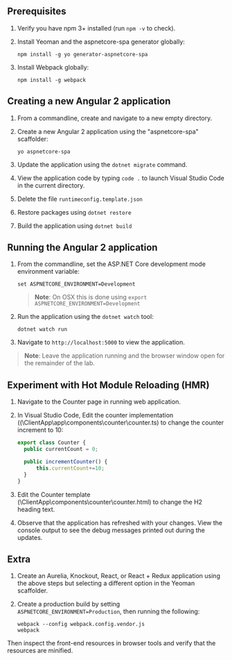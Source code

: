 ## Prerequisites
1. Verify you have npm 3+ installed (run `npm -v` to check).
1. Install Yeoman and the aspnetcore-spa generator globally: 

    ```
    npm install -g yo generator-aspnetcore-spa
    ```
	
1. Install Webpack globally:

    ```
    npm install -g webpack
    ```
	
## Creating a new Angular 2 application
1. From a commandline, create and navigate to a new empty directory.
1. Create a new Angular 2 application using the "aspnetcore-spa" scaffolder:

    ```
    yo aspnetcore-spa
    ```
1. Update the application using the `dotnet migrate` command.
1. View the application code by typing `code .` to launch Visual Studio Code in the current directory.
1. Delete the file `runtimeconfig.template.json`
1. Restore packages using `dotnet restore`
1. Build the application using `dotnet build`

## Running the Angular 2 application
1. From the commandline, set the ASP.NET Core development mode environment variable:

    ```
    set ASPNETCORE_ENVIRONMENT=Development
    ```
    > **Note**: On OSX this is done using `export ASPNETCORE_ENVIRONMENT=Development`
  
1. Run the application using the `dotnet watch` tool:

    ```
    dotnet watch run
    ```
1. Navigate to `http://localhost:5000` to view the application.

> **Note**: Leave the application running and the browser window open for the remainder of the lab.

## Experiment with Hot Module Reloading (HMR)
1. Navigate to the Counter page in running web application.
1. In Visual Studio Code, Edit the counter implementation ((\ClientApp\app\components\counter\counter.ts) to change the counter increment to 10:

    ``` typescript
    export class Counter {
      public currentCount = 0;
    
      public incrementCounter() {
          this.currentCount+=10;
      }
    }
    ```
1. Edit the Counter template (\ClientApp\components\counter\counter.html) to change the H2 heading text.
1. Observe that the application has refreshed with your changes. View the console output to see the debug messages printed out during the updates.

## Extra
1. Create an Aurelia, Knockout, React, or React + Redux application using the above steps but selecting a different option in the Yeoman scaffolder.
1. Create a production build by setting `ASPNETCORE_ENVIRONMENT=Production`, then running the following:

    ```
    webpack --config webpack.config.vendor.js
    webpack
    ```
Then inspect the front-end resources in browser tools and verify that the resources are minified.
